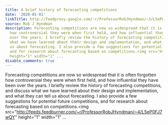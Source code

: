 ```yaml
---
title: A brief history of forecasting competitions
date: '2020-01-01'
linkTitle: http://feedproxy.google.com/~r/ProfessorRobJHyndman/~3/L5eP0FJ7wQY/
source: Rob J Hyndman
description: Forecasting competitions are now so widespread that it is often forgotten
  how controversial they were when first held, and how influential they have been
  over the years. I briefly review the history of forecasting competitions, and discuss
  what we have learned about their design and implementation, and what they can tell
  us about forecasting. I also provide a few suggestions for potential future competitions,
  and for research about forecasting based on competitions.<img src="http://feeds.feedburner.com/~r/ProfessorRobJHyndman/~4/L5eP0FJ7wQY"
  height="1" width="1" ...
disable_comments: true
---
```

Forecasting competitions are now so widespread that it is often forgotten how controversial they were when first held, and how influential they have been over the years. I briefly review the history of forecasting competitions, and discuss what we have learned about their design and implementation, and what they can tell us about forecasting. I also provide a few suggestions for potential future competitions, and for research about forecasting based on competitions.<img src="http://feeds.feedburner.com/~r/ProfessorRobJHyndman/~4/L5eP0FJ7wQY" height="1" width="1" ...